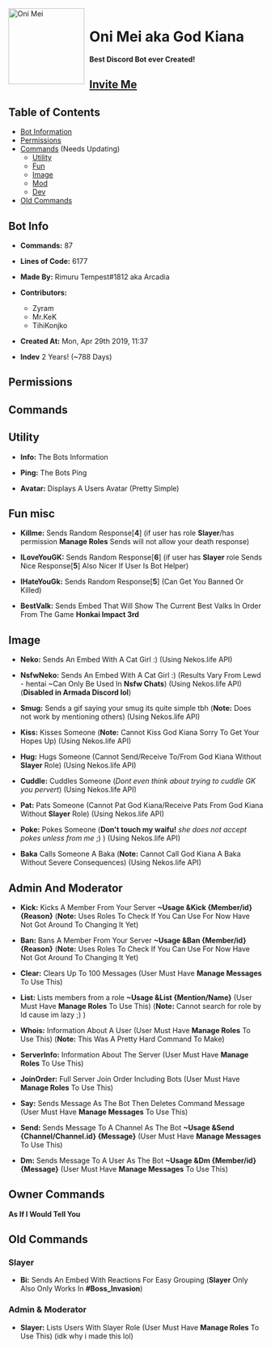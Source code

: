 <img width="150" height="150" align="left" style="float: left; margin: 0 10px 0 0;" alt="Oni Mei" src="https://cdn.discordapp.com/avatars/572386055928414208/e0b1a6e2af411acde9d9bb1477f2c6f1.png?size=1024">  

# Oni Mei aka God Kiana
<b>Best Discord Bot ever Created!</b>

## [Invite Me](https://discord.com/api/oauth2/authorize?client_id=572386055928414208&permissions=339078230&scope=bot%20applications.commands)

## Table of Contents
- [Bot Information](#bot-info)
- [Permissions](#permissions)
- [Commands](#commands) (Needs Updating)
	* [Utility](#utility)
	* [Fun](#fun-misc)
	* [Image](#image)
	* [Mod](#admin-and-moderator)
	* [Dev](#owner-commands)
- [Old Commands](#old-commands)

## Bot Info

- **Commands:** 87

- **Lines of Code:** 6177

- **Made By:** Rimuru Tempest#1812 aka Arcadia

- **Contributors:**
  * Zyram
  * Mr.KeK 
  * TihiKonjko

- **Created At:** Mon, Apr 29th 2019, 11:37

- **Indev** 2 Years! (~788 Days)

## Permissions

## Commands

## Utility
- **Info:** The Bots Information

- **Ping:** The Bots Ping

- **Avatar:** Displays A Users Avatar (Pretty Simple)

## Fun misc
- **Killme:** Sends Random Response[**4**] (if user has role **Slayer**/has permission **Manage Roles** Sends will not allow your death response)

- **ILoveYouGK:** Sends Random Response[**6**] (if user has **Slayer** role Sends Nice Response[**5**] Also Nicer If User Is Bot Helper)

- **IHateYouGk:** Sends Random Response[**5**] (Can Get You Banned Or Killed)

- **BestValk:** Sends Embed That Will Show The Current Best Valks In Order From The Game **Honkai Impact 3rd**

## Image
- **Neko:** Sends An Embed With A Cat Girl :) (Using Nekos.life API)

- **NsfwNeko:** Sends An Embed With A Cat Girl :) (Results Vary From Lewd - hentai ~Can Only Be Used In **Nsfw Chats**) (Using Nekos.life API) (**Disabled in Armada Discord lol**)

- **Smug:** Sends a gif saying your smug its quite simple tbh (**Note:** Does not work by mentioning others) (Using Nekos.life API)

- **Kiss:** Kisses Someone (**Note:** Cannot Kiss God Kiana Sorry To Get Your Hopes Up) (Using Nekos.life API)

- **Hug:** Hugs Someone (Cannot Send/Receive To/From God Kiana Without **Slayer** Role) (Using Nekos.life API)

- **Cuddle:** Cuddles Someone (*Dont even think about trying to cuddle GK you pervert*) (Using Nekos.life API)

- **Pat:** Pats Someone (Cannot Pat God Kiana/Receive Pats From God Kiana Without **Slayer** Role) (Using Nekos.life API)

- **Poke:** Pokes Someone (**Don't touch my waifu!** *she does not accept pokes unless from me* ;) ) (Using Nekos.life API)

- **Baka** Calls Someone A Baka (**Note:** Cannot Call God Kiana A Baka Without Severe Consequences) (Using Nekos.life API)


## Admin And Moderator
- **Kick:** Kicks A Member From Your Server **~Usage &Kick {Member/id} {Reason}** (**Note:** Uses Roles To Check If You Can Use For Now Have Not Got Around To Changing It Yet)

- **Ban:** Bans A Member From Your Server **~Usage &Ban {Member/id} {Reason}** (**Note:** Uses Roles To Check If You Can Use For Now Have Not Got Around To Changing It Yet)

- **Clear:** Clears Up To 100 Messages (User Must Have **Manage Messages** To Use This)

- **List:** Lists members from a role **~Usage &List {Mention/Name}** (User Must Have **Manage Roles** To Use This) (**Note:** Cannot search for role by Id cause im lazy ;) )

- **Whois:** Information About A User (User Must Have **Manage Roles** To Use This) (**Note:** This Was A Pretty Hard Command To Make)

- **ServerInfo:** Information About The Server (User Must Have **Manage Roles** To Use This)

- **JoinOrder:** Full Server Join Order Including Bots (User Must Have **Manage Roles** To Use This)

- **Say:** Sends Message As The Bot Then Deletes Command Message (User Must Have **Manage Messages** To Use This)

- **Send:** Sends Message To A Channel As The Bot **~Usage &Send {Channel/Channel.id} {Message}** (User Must Have **Manage Messages** To Use This)

- **Dm:** Sends Message To A User As The Bot **~Usage &Dm {Member/id} {Message}** (User Must Have **Manage Messages** To Use This)

## Owner Commands
**As If I Would Tell You**

## Old Commands

### Slayer
- **Bi:** Sends An Embed With Reactions For Easy Grouping (**Slayer** Only Also Only Works In **#Boss_Invasion**)

### Admin & Moderator

- **Slayer:** Lists Users With Slayer Role (User Must Have **Manage Roles** To Use This) (idk why i made this lol)
